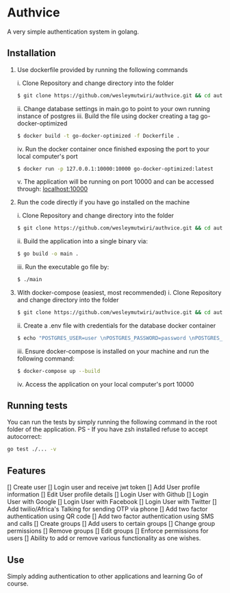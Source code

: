 # Authvice

A very simple authentication system in golang.

## Installation

1. Use dockerfile provided by running the following commands
    
    i. Clone Repository and change directory into the folder
    ```bash
    $ git clone https://github.com/wesleymutwiri/authvice.git && cd authvice
    ```
    ii. Change database settings in main.go to point to your own running instance of postgres
    iii. Build the file using docker creating a tag go-docker-optimized
    ```bash
    $ docker build -t go-docker-optimized -f Dockerfile .
    ```
    iv. Run the docker container once finished exposing the port to your local computer's port
    ```bash
    $ docker run -p 127.0.0.1:10000:10000 go-docker-optimized:latest
    ```
    v. The application will be running on port 10000 and can be accessed through: [localhost:10000](http://localhost:10000)

2. Run the code directly if you have go installed on the machine

    i. Clone Repository and change directory into the folder
    ```bash
    $ git clone https://github.com/wesleymutwiri/authvice.git && cd authvice
    ```
    ii. Build the application into a single binary via:
    ```bash
    $ go build -o main .
    ```
    iii. Run the executable go file by:
    ```bash
    $ ./main
    ```

3. With docker-compose (easiest, most recommended)
    i. Clone Repository and change directory into the folder
    ```bash
    $ git clone https://github.com/wesleymutwiri/authvice.git && cd authvice
    ```
    ii. Create a .env file with credentials for the database docker container
    ```bash
    $ echo "POSTGRES_USER=user \nPOSTGRES_PASSWORD=password \nPOSTGRES_DB=authvice" > .env
    ```
    iii. Ensure docker-compose is installed on your machine and run the following command:
    ```bash
    $ docker-compose up --build
    ```
    iv. Access the application on your local computer's port 10000

## Running tests
You can run the tests by simply running the following command in the root folder of the application. PS - If you have zsh installed refuse to accept autocorrect:
```bash 
go test ./... -v 
```

## Features

[] Create user
[] Login user and receive jwt token
[] Add User profile information
[] Edit User profile details
[] Login User with Github
[] Login User with Google
[] Login User with Facebook
[] Login User with Twitter
[] Add twilio/Africa's Talking for sending OTP via phone
[] Add two factor authentication using QR code
[] Add two factor authentication using SMS and calls
[] Create groups
[] Add users to certain groups
[] Change group permissions
[] Remove groups 
[] Edit groups
[] Enforce permissions for users
[] Ability to add or remove various functionality as one wishes.

## Use

Simply adding authentication to other applications and learning Go of course.